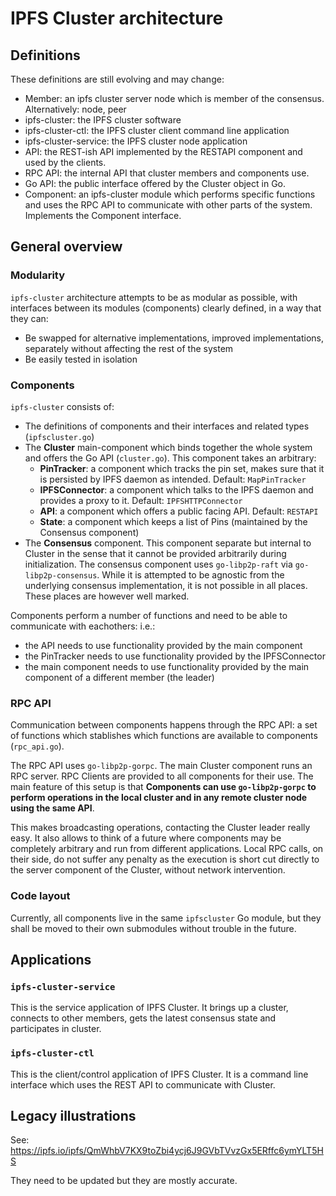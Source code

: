 # IPFS Cluster architecture

## Definitions

These definitions are still evolving and may change:

  * Member: an ipfs cluster server node which is member of the consensus. Alternatively: node, peer
  * ipfs-cluster: the IPFS cluster software
  * ipfs-cluster-ctl: the IPFS cluster client command line application
  * ipfs-cluster-service: the IPFS cluster node application
  * API: the REST-ish API implemented by the RESTAPI component and used by the clients.
  * RPC API: the internal API that cluster members and components use.
  * Go API: the public interface offered by the Cluster object in Go.
  * Component: an ipfs-cluster module which performs specific functions and uses the RPC API to communicate with other parts of the system. Implements the Component interface.

## General overview

### Modularity

`ipfs-cluster` architecture attempts to be as modular as possible, with interfaces between its modules (components) clearly defined, in a way that they can:

  * Be swapped for alternative implementations, improved implementations, separately without affecting the rest of the system
  * Be easily tested in isolation

### Components

`ipfs-cluster` consists of:

  * The definitions of components and their interfaces and related types (`ipfscluster.go`)
  * The **Cluster** main-component which binds together the whole system and offers the Go API (`cluster.go`). This component takes an arbitrary:
    * **PinTracker**: a component which tracks the pin set, makes sure that it is persisted by IPFS daemon as intended. Default: `MapPinTracker`
    * **IPFSConnector**: a component which talks to the IPFS daemon and provides a proxy to it. Default: `IPFSHTTPConnector`
    * **API**: a component which offers a public facing API. Default: `RESTAPI`
    * **State**: a component which keeps a list of Pins (maintained by the Consensus component)
  * The **Consensus** component. This component separate but internal to Cluster in the sense that it cannot be provided arbitrarily during initialization. The consensus component uses `go-libp2p-raft` via `go-libp2p-consensus`. While it is attempted to be agnostic from the underlying consensus implementation, it is not possible in all places. These places are however well marked.

Components perform a number of functions and need to be able to communicate with eachothers: i.e.:

  * the API needs to use functionality provided by the main component
  * the PinTracker needs to use functionality provided by the IPFSConnector
  * the main component needs to use functionality provided by the main component of a different member (the leader)

### RPC API

Communication between components happens through the RPC API: a set of functions which stablishes which functions are available to components (`rpc_api.go`).

The RPC API uses `go-libp2p-gorpc`. The main Cluster component runs an RPC server. RPC Clients are provided to all components for their use. The main feature of this setup is that **Components can use `go-libp2p-gorpc` to perform operations in the local cluster and in any remote cluster node using the same API**.

This makes broadcasting operations, contacting the Cluster leader really easy. It also allows to think of a future where components may be completely arbitrary and run from different applications. Local RPC calls, on their side, do not suffer any penalty as the execution is short cut directly to the server component of the Cluster, without network intervention.

### Code layout

Currently, all components live in the same `ipfscluster` Go module, but they shall be moved to their own submodules without trouble in the future.

## Applications

### `ipfs-cluster-service`

This is the service application of IPFS Cluster. It brings up a cluster, connects to other members, gets the latest consensus state and participates in cluster.

### `ipfs-cluster-ctl`

This is the client/control application of IPFS Cluster. It is a command line interface which uses the REST API to communicate with Cluster.

## Legacy illustrations

See: https://ipfs.io/ipfs/QmWhbV7KX9toZbi4ycj6J9GVbTVvzGx5ERffc6ymYLT5HS

They need to be updated but they are mostly accurate.


